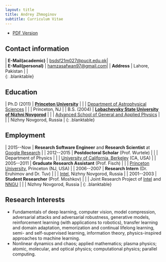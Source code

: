 ```yaml
---
layout: title
title: Andrey Zhmoginov
subtitle: Curriculum Vitae
---
```


<p/>

* [PDF Version](/public/docs/cv.pdf)

## Contact information

| **E-Mail(academic)**      | bsdsf21m027@pucit.edu.pk|    
| **E-Mail(personal)**      | hamzasafwan97@gmail.com|
| **Address**     | Lahore, Pakistan  |
|                 
{: .blanktable}

## Education

| Ph.D (2011)   | **[Princeton University](http://www.princeton.edu/main/)**                    |
|               | [Department of Astrophysical Sciences](https://web.astro.princeton.edu/)      |
|               | Princeton, NJ                                                                 |
| B.S. (2004)   | **[Lobachevsky State University of Nizhni Novgorod](http://www.unn.ru/eng/)** |
|               | [Advanced School of General and Applied Physics](http://www.vshopf.unn.ru/)   |
|               | Nizhny Novgorod, Russia                                                       |
{: .blanktable}

## Employment

| 2015--Now        | **Research Software Engineer** and **Research Scientist** at [Google Research](https://research.google/)   |
| 2012--2015       | **Postdoctoral Scholar** (Prof. Wurtele)                   |
|                  | Department of Physics                                      |
|                  | [University of California, Berkeley](http://www.berkeley.edu/index.html) (CA, USA) |
| 2005--2011       | **Graduate Research Assistant** (Prof. Fisch)              |
|                  | [Princeton University](http://www.princeton.edu/main/), Princeton (NJ, USA) |
| 2006--2007       | **Research Intern** (Dr. Eruhimov and Dr. Tuv)             |
|                  | [Intel](http://www.intel.com/content/www/us/en/jobs/locations/russia/sites/nizhny.html), Nizhny Novgorod, Russia |
| 2001--2003       | **Student Researcher** (Prof. Moshkov)                     |
|                  | Joint Research Project of [Intel](http://www.intel.com/content/www/us/en/jobs/locations/russia/sites/nizhny.html) and [NNGU](http://www.unn.ru/eng/) |
|                  | Nizhny Novgorod, Russia                                    |
{: .blanktable}

## Research Interests

* Fundamentals of deep learning, computer vision, model compression, adversarial attacks and adversarial robustness, generative models, reinforcement learning (with applications to robotics), transfer learning and domain adaptation, memorization and continual lifelong learning, semi- and self-supervised learning, information theory, physics-inspired approaches to machine learning.
* Nonlinear dynamics and chaos; applied mathematics; plasma physics; atomic, molecular, and optical physics; computational physics; parallel computing.
